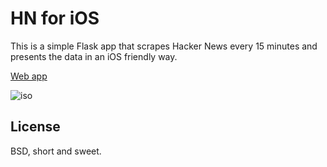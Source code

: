 HN for iOS
==========

This is a simple Flask app that scrapes Hacker News every 15 minutes and
presents the data in an iOS friendly way.

[Web app](http://hnios.herokuapp.com/)

![iso](http://d3j5vwomefv46c.cloudfront.net/photos/full/596801008.png?key=320480&Expires=1339425041&Key-Pair-Id=APKAIYVGSUJFNRFZBBTA&Signature=NLUsWts3UUW~LsvZArg-ds7IlN65C7ze0YW6FVKivz72TYwVFk3qn9Z5p~FgkmdnenkaJGXuPw53c9s66uAz-kGD3ZUdDZR9GuCfJY4E43AxJPb2GlUyXAGT68lgS-FxW6FeQZbIShtivP5rqAoihrqnmQLAAqT-tsx5T65OLCs_)

License
-------

BSD, short and sweet.
